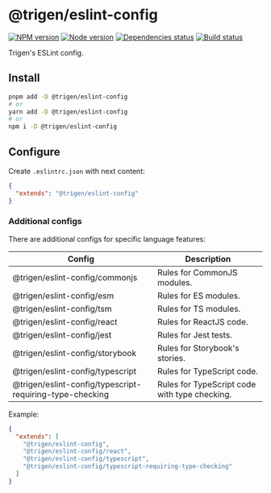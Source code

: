# @trigen/eslint-config

[![NPM version][npm]][npm-url]
[![Node version][node]][node-url]
[![Dependencies status][deps]][deps-url]
[![Build status][build]][build-url]

[npm]: https://img.shields.io/npm/v/%40trigen/eslint-config.svg
[npm-url]: https://npmjs.com/package/@trigen/eslint-config

[node]: https://img.shields.io/node/v/%40trigen/eslint-config.svg
[node-url]: https://nodejs.org

[deps]: https://img.shields.io/librariesio/release/npm/@trigen/eslint-config
[deps-url]: https://libraries.io/npm/@trigen%2Feslint-config/tree

[build]: https://img.shields.io/github/actions/workflow/status/TrigenSoftware/scripts/ci.yml?branch=main
[build-url]: https://github.com/TrigenSoftware/scripts/actions

Trigen's ESLint config.

## Install

```bash
pnpm add -D @trigen/eslint-config
# or
yarn add -D @trigen/eslint-config
# or
npm i -D @trigen/eslint-config
```

## Configure

Create `.eslintrc.json` with next content:

```json
{
  "extends": "@trigen/eslint-config"
}
```

### Additional configs

There are additional configs for specific language features:

| Config | Description |
|--------|-------------|
| @trigen/eslint-config/commonjs | Rules for CommonJS modules. |
| @trigen/eslint-config/esm | Rules for ES modules. |
| @trigen/eslint-config/tsm | Rules for TS modules. |
| @trigen/eslint-config/react | Rules for ReactJS code. |
| @trigen/eslint-config/jest | Rules for Jest tests. |
| @trigen/eslint-config/storybook | Rules for Storybook's stories. |
| @trigen/eslint-config/typescript | Rules for TypeScript code. |
| @trigen/eslint-config/typescript-requiring-type-checking | Rules for TypeScript code with type checking. |

Example:

```json
{
  "extends": [
    "@trigen/eslint-config",
    "@trigen/eslint-config/react",
    "@trigen/eslint-config/typescript",
    "@trigen/eslint-config/typescript-requiring-type-checking"
  ]
}
```
